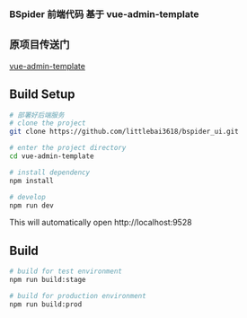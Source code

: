 ### BSpider 前端代码 基于 vue-admin-template

## `原项目传送门` 
[vue-admin-template](https://github.com/PanJiaChen/vue-admin-template)

## Build Setup


```bash
# 部署好后端服务
# clone the project
git clone https://github.com/littlebai3618/bspider_ui.git

# enter the project directory
cd vue-admin-template

# install dependency
npm install

# develop
npm run dev
```

This will automatically open http://localhost:9528

## Build

```bash
# build for test environment
npm run build:stage

# build for production environment
npm run build:prod
```
